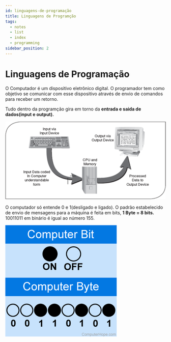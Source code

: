 ```yaml
---
id: linguagens-de-programação
title: Linguagens de Programção
tags:
  - notes
  - list
  - index
  - programming
sidebar_position: 2
---
```


# Linguagens de Programação

O Computador é um dispositivo eletrônico digital. O programador tem como objetivo se comunicar
com esse dispositivo através de envio de comandos para receber um retorno.

Tudo dentro da programção gira em torno da **entrada e saida de dados(input e output).**

![input output](/img/input-output.png)

O computador só entende 0 e 1(desligado e ligado). O padrão estabelecido de envio de mensagens
para a máquina é feita em bits, **1 Byte = 8 bits.** 10011011 em binário é igual ao número 155.

![1 byte = 8 bits](/img/bit-byte.webp)



